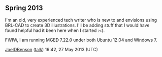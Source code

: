 ## Spring 2013

I'm an old, very experienced tech writer who is new to and envisions
using BRL-CAD to create 3D illustrations. I'll be adding stuff that I
would have found helpful had it been here when I started :&lt;).

FWIW, I am running MGED 7.22.0 under both Ubuntu 12.04 and Windows 7.

[JoelDBenson](User:JoelDBenson "wikilink")
([talk](User_talk:JoelDBenson "wikilink")) 16:42, 27 May 2013 (UTC)